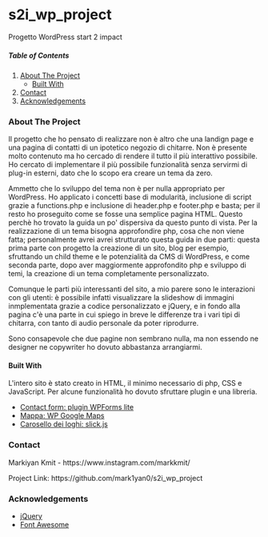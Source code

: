 <h1>s2i_wp_project</h1>

<p> Progetto WordPress start 2 impact</p>

<h5>Table of Contents</h5>
<ol>
    <li><a href="#about">About The Project</a>
        <ul>
            <li><a href="#built">Built With</a></li>
        </ul>
    </li>
    <li><a href="#contact">Contact</a></li>
    <li><a href="#acknowledgements">Acknowledgements</a></li>
</ol>

<h3 id="about">About The Project</h3>
<p>Il progetto che ho pensato di realizzare non è altro che una landign page e una pagina di contatti di un ipotetico negozio di chitarre.
Non è presente molto contenuto ma ho cercado di rendere il tutto il più interattivo possibile. Ho cercato di implementare il più possibile funzionalità senza servirmi di plug-in esterni, dato che lo scopo era creare un tema da zero.</p>

<p>Ammetto che lo sviluppo del tema non è per nulla appropriato per WordPress. Ho applicato i concetti base di modularità, inclusione di script grazie a functions.php e inclusione di header.php e footer.php e basta; per il resto ho proseguito come se fosse una semplice pagina HTML. Questo perchè ho trovato la guida un po' dispersiva da questo punto di vista. Per la realizzazione di un tema bisogna approfondire php, cosa che non viene fatta; personalmente avrei avrei strutturato questa guida in due parti: questa prima parte con progetto la creazione di un sito, blog per esempio, sfruttando un child theme e le potenzialità da CMS di WordPress, e come seconda parte, dopo aver maggiormente approfondito php e sviluppo di temi, la creazione di un tema completamente personalizzato.</p>

<p>Comunque le parti più interessanti del sito, a mio parere sono le interazioni con gli utenti: è possibile infatti visualizzare la slideshow di immagini inmplementata grazie a codice personalizzato e jQuery, e in fondo alla pagina c'è una parte in cui spiego in breve le differenze tra i vari tipi di chitarra, con tanto di audio personale da poter riprodurre.</p>

<p>Sono consapevole che due pagine non sembrano nulla, ma non essendo ne designer ne copywriter ho dovuto abbastanza arrangiarmi.</p>

<h4 id="built">Built With</h4>
<p>L'intero sito è stato creato in HTML, il minimo necessario di php, CSS e JavaScript. Per alcune funzionalità ho dovuto sfruttare plugin e una libreria.</p>

<ul>
    <li><a href="https://wpforms.com/ppc_wordpress-form-builder/?gclid=CjwKCAjwos-HBhB3EiwAe4xM9ydyoBCkzUqesymKeyrb3kpe61urCy9jPfGpa2nA8zZeSLLKg2FughoCWNEQAvD_BwE">Contact form: plugin WPForms lite</a></li>
    <li><a href="https://www.wpgmaps.com/">Mappa: WP Google Maps</a></li>
    <li><a href="https://kenwheeler.github.io/slick/">Carosello dei loghi: slick.js</a></li>
</ul>

<h3 id="contact">Contact</h3>
<p>Markiyan Kmit - https://www.instagram.com/markkmit/</p>

<p>Project Link: https://github.com/mark1yan0/s2i_wp_project</p>

<h3 id="acknowledgements">Acknowledgements</h3>

<ul> 
    <li><a href="https://jquery.com/">jQuery</a></li>
    <li><a href="https://fontawesome.com/">Font Awesome</a></li>
</ul>
